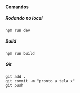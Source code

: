 #### Comandos

##### Rodando no local
    npm run dev

##### Build
    npm run build

##### Git
    git add .
    git commit -m "pronto a tela x"
    git push

